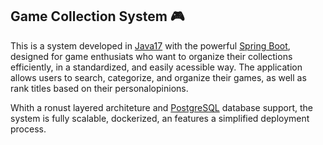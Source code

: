 ## Game Collection System 🎮

This is a system developed in [Java17](https://www.oracle.com/java/technologies/javase-downloads.html) with the powerful [Spring Boot](https://spring.io/projects/spring-boot), designed for game enthusiats who want to organize their collections efficiently, in a standardized, and easily acessible way. The application allows users to search, categorize, and organize their games, as well as rank titles based on their personalopinions.

Whith a ronust layered architeture and [PostgreSQL](https://www.postgresql.org/) database support, the system is fully scalable, dockerized, an features a simplified deployment process.
